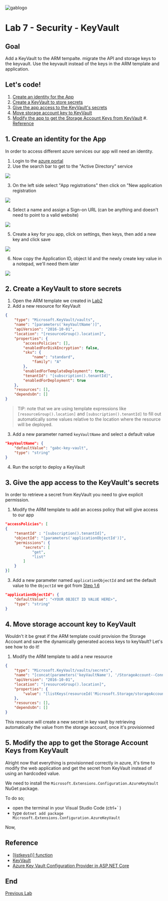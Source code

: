 ![gablogo][gablogo]

# Lab 7 - Security - KeyVault

## Goal

Add a KeyVault to the ARM tempalte. migrate the API and storage keys to the keyvault. Use the keyvault instead of the keys in the ARM template and application.

## Let's code!

1. [Create an identity for the App](#1-Create-an-identity-for-the-App)
1. [Create a KeyVault to store secrets](#2-Create-a-keyVault-to-store-secrets)
1. [Give the app access to the KeyVault's secrets](#3-Give-the-app-access-to-the-KeyVault's-secrets)
1. [Move storage account key to KeyVault](#4-Move-storage-account-key-to-KeyVault)
1. [Modify the app to get the Storage Account Keys from KeyVault](#5-Modify-the-app-to-get-the-Storage-Account-Keys-from-KeyVault)
#. [Reference](#Reference)

## 1. Create an identity for the App

In order to access different azure services our app will need an identity.

1. Login to the [azure portal](https://portal.azure.com)
2. Use the search bar to get to the "Active Directory" service

![](medias/search-active-directory.png)

3. On the left side select "App registrations" then click on "New application registration

![](medias/select-app-registration.png)

4. Select a name and assign a Sign-on URL (can be anything and doesn't need to point to a valid website)

![](medias/create-form.png)

5. Create a key for you app, click on settings, then keys, then add a new key and click save

![](medias/create-key.png)

6. Now copy the Application ID, object Id and the newly create key value in a notepad, we'll need them later

![](medias/app-values.png)

## 2. Create a KeyVault to store secrets

1. Open the ARM template we created in [Lab2](../Lab2/README.md)
1. Add a new resource for KeyVault

```json
{
    "type": "Microsoft.KeyVault/vaults",
    "name": "[parameters('keyVaultName')]",
    "apiVersion": "2016-10-01",
    "location": "[resourceGroup().location]",
    "properties": {
        "accessPolicies": [],
        "enabledForDiskEncryption": false,
        "sku": {
            "name": "standard",
            "family": "A"
        },
        "enabledForTemplateDeployment": true,
        "tenantId": "[subscription().tenantId]",
        "enabledForDeployment": true
    },
    "resources": [],
    "dependsOn": []
}
```
> TIP: note that we are using template expressions like `[resourceGroup().location]` and `[subscription().tenantId]` to fill out automatically some values relative to the location where the resource will be deployed.
3. Add a new parameter named `keyVaultName` and select a default value

```json
"keyVaultName": {
    "defaultValue": "gabc-key-vault",
    "type": "string"
}
```

4. Run the script to deploy a KeyVault

## 3. Give the app access to the KeyVault's secrets
In order to retrieve a secret from KeyVault you need to give explicit permission.
1. Modify the ARM template to add an access policy that will give access to our app
```json
"accessPolicies": [
{
    "tenantId" : "[subscription().tenantId]",
    "objectId": "[parameters('applicationObjectId')]",
    "permissions": {
        "secrets": [
            "get",
            "list"
        ]
    }
}]
```
3. Add a new parameter named `applicationObjectId` and set the default value to the `ObjectId` we got from [Step 1.6](#1-Create-an-identity-for-the-App)

```json
"applicationObjectId": {
    "defaultValue": "<YOUR OBJECT ID VALUE HERE>",
    "type": "string"
}
```

## 4. Move storage account key to KeyVault
Wouldn't it be great if the ARM template could provision the Storage Account and save the dynamically generated access keys to keyVault? Let's see how to do it!
1. Modify the ARM template to add a new resource
```json
{
    "type": "Microsoft.KeyVault/vaults/secrets",
    "name": "[concat(parameters('keyVaultName'), '/StorageAccount--ConnectionString')]",
    "apiVersion": "2016-10-01",
    "location": "[resourceGroup().location]",
    "properties": {
        "value": "[listKeys(resourceId('Microsoft.Storage/storageAccounts', parameters('storageAccountName')), providers('Microsoft.Storage', 'storageAccounts').apiVersions[0]).keys[0].value]"
    },
    "resources": [],
    "dependsOn": []
}
```

This resource will create a new secret in key vault by retrieving automatically the value from the storage account, once it's provisionned

## 5. Modify the app to get the Storage Account Keys from KeyVault
Alright now that everything is provisionned correctly in azure, it's time to modify the web application and get the secret from KeyVault instead of using an hardcoded value.

We need to install the `Microsoft.Extensions.Configuration.AzureKeyVault` NuGet package.

To do so;
- open the terminal in your Visual Studio Code (ctrl+` )
- type `dotnet add package Microsoft.Extensions.Configuration.AzureKeyVault`

Now, 

## Reference

- [[listkeys()] function](https://docs.microsoft.com/en-us/rest/api/storagerp/storageaccounts/listkeys)
- [KeyVault](https://azure.microsoft.com/en-ca/services/key-vault/)
- [Azure Key Vault Configuration Provider in ASP.NET Core](https://docs.microsoft.com/en-us/aspnet/core/security/key-vault-configuration?view=aspnetcore-2.2)

## End

[Previous Lab](../Lab6/README.md)

[gablogo]: ../medias/GlobalAzureBootcamp2019.png "Global Azure Bootcamp 2019"
